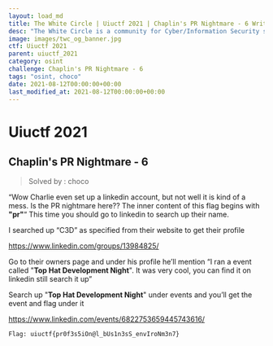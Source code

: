 ```yaml
---
layout: load_md
title: The White Circle | Uiuctf 2021 | Chaplin's PR Nightmare - 6 Writeup
desc: "The White Circle is a community for Cyber/Information Security students, enthusiasts and professionals. You can discuss anything related to Security, share your knowledge with others, get help when you need it and proceed further in your journey with amazing people from all over the world."
image: images/twc_og_banner.jpg
ctf: Uiuctf 2021
parent: uiuctf_2021
category: osint
challenge: Chaplin's PR Nightmare - 6
tags: "osint, choco"
date: 2021-08-12T00:00:00+00:00
last_modified_at: 2021-08-12T00:00:00+00:00
---
```


<h1 class="heading card-title white-text">Uiuctf 2021</h1>

## Chaplin's PR Nightmare - 6
> Solved by : choco

“Wow Charlie even set up a linkedin account, but not well it is kind of a mess. Is the PR nightmare here??
The inner content of this flag begins with **"pr"**“
This time you should go to linkedin to search up their name.

I searched up “C3D” as specified from their website to get their profile

https://www.linkedin.com/groups/13984825/

Go to their owners page and under his profile he’ll mention “I ran a event called "**Top Hat Development Night**". It was very cool, you can find it on linkedin still search it up”

Search up "**Top Hat Development Night**" under events and you’ll get the event and flag under it

https://www.linkedin.com/events/6822753659445743616/


    Flag: uiuctf{pr0f3s5iOn@l_bUs1n3sS_envIroNm3n7}


